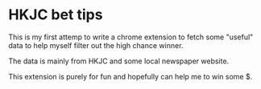 HKJC bet tips
=============

This is my first attemp to write a chrome extension to fetch some "useful" data to help myself filter out the high chance winner.

The data is mainly from HKJC and some local newspaper website.

This extension is purely for fun and hopefully can help me to win some $.
